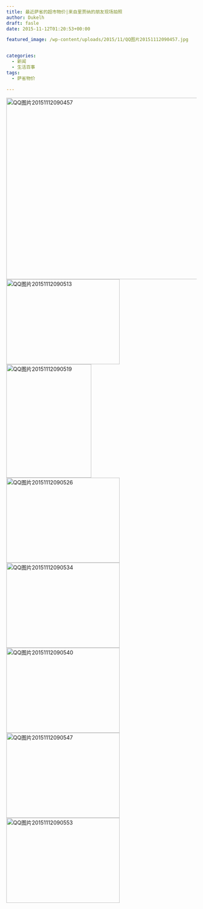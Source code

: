 ```yaml
---
title: 最近萨省的超市物价|来自里贾纳的朋友现场拍照
author: Dukelh
draft: fasle
date: 2015-11-12T01:20:53+00:00

featured_image: /wp-content/uploads/2015/11/QQ图片20151112090457.jpg


categories:
  - 新闻
  - 生活百事
tags:
  - 萨省物价

---
```

[<img decoding="async" loading="lazy" class="alignnone size-full wp-image-502" src="http://52sask.com/wp-content/uploads/2015/11/QQ图片20151112090457.jpg" alt="QQ图片20151112090457" width="640" height="480" />][1] [<img decoding="async" loading="lazy" class="alignnone size-medium wp-image-503" src="http://52sask.com/wp-content/uploads/2015/11/QQ图片20151112090513.jpg" alt="QQ图片20151112090513" width="300" height="225" />][2] [<img decoding="async" loading="lazy" class="alignnone size-medium wp-image-504" src="http://52sask.com/wp-content/uploads/2015/11/QQ图片20151112090519.jpg" alt="QQ图片20151112090519" width="225" height="300" />][3] [<img decoding="async" loading="lazy" class="alignnone size-medium wp-image-505" src="http://52sask.com/wp-content/uploads/2015/11/QQ图片20151112090526.jpg" alt="QQ图片20151112090526" width="300" height="225" />][4] [<img decoding="async" loading="lazy" class="alignnone size-medium wp-image-506" src="http://52sask.com/wp-content/uploads/2015/11/QQ图片20151112090534.jpg" alt="QQ图片20151112090534" width="300" height="225" />][5] [<img decoding="async" loading="lazy" class="alignnone size-medium wp-image-507" src="http://52sask.com/wp-content/uploads/2015/11/QQ图片20151112090540.jpg" alt="QQ图片20151112090540" width="300" height="225" />][6] [<img decoding="async" loading="lazy" class="alignnone size-medium wp-image-508" src="http://52sask.com/wp-content/uploads/2015/11/QQ图片20151112090547.jpg" alt="QQ图片20151112090547" width="300" height="225" />][7] [<img decoding="async" loading="lazy" class="alignnone size-medium wp-image-509" src="http://52sask.com/wp-content/uploads/2015/11/QQ图片20151112090553.jpg" alt="QQ图片20151112090553" width="300" height="225" />][8]

 [1]: http://52sask.com/wp-content/uploads/2015/11/QQ图片20151112090457.jpg
 [2]: http://52sask.com/wp-content/uploads/2015/11/QQ图片20151112090513.jpg
 [3]: http://52sask.com/wp-content/uploads/2015/11/QQ图片20151112090519.jpg
 [4]: http://52sask.com/wp-content/uploads/2015/11/QQ图片20151112090526.jpg
 [5]: http://52sask.com/wp-content/uploads/2015/11/QQ图片20151112090534.jpg
 [6]: http://52sask.com/wp-content/uploads/2015/11/QQ图片20151112090540.jpg
 [7]: http://52sask.com/wp-content/uploads/2015/11/QQ图片20151112090547.jpg
 [8]: http://52sask.com/wp-content/uploads/2015/11/QQ图片20151112090553.jpg
